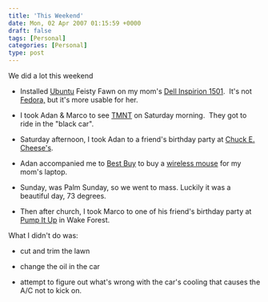 ```yaml
---
title: 'This Weekend'
date: Mon, 02 Apr 2007 01:15:59 +0000
draft: false
tags: [Personal]
categories: [Personal]
type: post
---
```


We did a lot this weekend

*   Installed [Ubuntu](http://www.ubuntu.com) Feisty Fawn on my mom's [Dell Inspirion 1501](http://ubuntu1501.blogspot.com).  It's not [Fedora,](http://fedoraproject.org/wiki/) but it's more usable for her.

*   I took Adan & Marco to see [TMNT](http://tmnt.warnerbros.com/) on Saturday morning.  They got to ride in the "black car".

*   Saturday afternoon, I took Adan to a friend's birthday party at [Chuck E. Cheese's](http://www.chuckecheese.com/).

*   Adan accompanied me to [Best Buy](http://www.bestbuy.com) to buy a [wireless mouse](http://www.bestbuy.com/site/olspage.jsp?skuId=6844212&st=microsoft+mouse&type=product&id=1093467913313) for my mom's laptop.

*   Sunday, was Palm Sunday, so we went to mass. Luckily it was a beautiful day, 73 degrees.

*   Then after church, I took Marco to one of his friend's birthday party at [Pump It Up](http://www.pumpitupparty.com/) in Wake Forest.

What I didn't do was:

*   cut and trim the lawn

*   change the oil in the car

*   attempt to figure out what's wrong with the car's cooling that causes the A/C not to kick on.